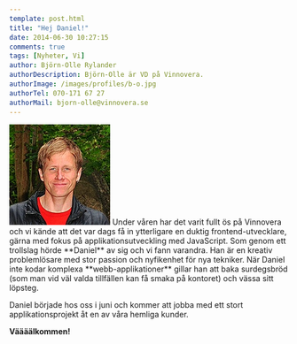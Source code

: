 ```yaml
---
template: post.html
title: "Hej Daniel!"
date: 2014-06-30 10:27:15 
comments: true
tags: [Nyheter, Vi]
author: Björn-Olle Rylander
authorDescription: Björn-Olle är VD på Vinnovera.
authorImage: /images/profiles/b-o.jpg
authorTel: 070-171 67 27
authorMail: bjorn-olle@vinnovera.se
---
```

<img src="/images/profiles/daniel.jpg" alt="Daniel" class="portrait" />
Under våren har det varit fullt ös på Vinnovera och vi kände att det var dags få in ytterligare en duktig frontend-utvecklare<!--more-->, gärna med fokus på applikationsutveckling med JavaScript. Som genom ett trollslag hörde **Daniel** av sig och vi fann varandra. Han är en kreativ problemlösare med stor passion och nyfikenhet för nya tekniker. När Daniel inte kodar komplexa **webb-applikationer** gillar han att baka surdegsbröd (som man vid väl valda tillfällen kan få smaka på kontoret) och vässa sitt löpsteg.

Daniel började hos oss i juni och kommer att jobba med ett stort applikationsprojekt åt en av våra hemliga kunder.

**Väääälkommen!**

[00]: /images/profiles/daniel.jpg